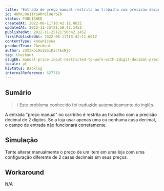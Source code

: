 ```yaml
---
title: 'Entrada de preço manual restrita ao trabalho com precisão decimal de 2 dígitos'
id: 4HRKJU61TYSAMrElOWrbEh
status: PUBLISHED
createdAt: 2022-08-11T18:42:11.083Z
updatedAt: 2022-11-25T21:50:42.145Z
publishedAt: 2022-11-25T21:50:42.145Z
firstPublishedAt: 2022-08-11T18:42:11.681Z
contentType: knownIssue
productTeam: Checkout
author: 2mXZkbi0oi061KicTExNjo
tag: Checkout
slugEN: manual-price-input-restricted-to-work-with-2digit-decimal-precision
locale: pt
kiStatus: Backlog
internalReference: 627719
---
```


## Sumário

>ℹ️ Este problema conhecido foi traduzido automaticamente do inglês.


A entrada "preço manual" no carrinho é restrita ao trabalho com a precisão decimal de 2 dígitos. Se a loja usar apenas uma ou nenhuma casa decimal, o campo de entrada não funcionará corretamente.



## Simulação


Tente alterar manualmente o preço de um item em uma loja com uma configuração diferente de 2 casas decimais em seus preços.



## Workaround


N/A

